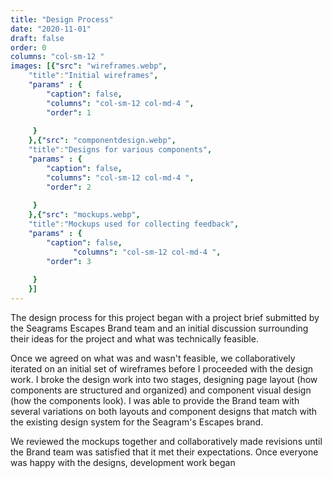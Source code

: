 ```yaml
---
title: "Design Process"
date: "2020-11-01"
draft: false
order: 0
columns: "col-sm-12 "
images: [{"src": "wireframes.webp",
    "title":"Initial wireframes",
    "params" : {
        "caption": false,
        "columns": "col-sm-12 col-md-4 ",
        "order": 1
   
     }
    },{"src": "componentdesign.webp",
    "title":"Designs for various components",
    "params" : {
        "caption": false,
        "columns": "col-sm-12 col-md-4 ",
        "order": 2
   
     }
    },{"src": "mockups.webp",
    "title":"Mockups used for collecting feedback",
    "params" : {
        "caption": false,
              "columns": "col-sm-12 col-md-4 ",
        "order": 3
   
     }
    }]
---
```

The design process for this project began with a project brief submitted by the Seagrams Escapes Brand team and an initial discussion surrounding their ideas for the project and what was technically feasible.

Once we agreed on what was and wasn't feasible, we collaboratively iterated on an initial set of wireframes before I proceeded with the design work. I broke the design work into two stages, designing page layout (how components are structured and organized) and component visual design (how the components look). I was able to provide the Brand team with several variations on both layouts and component designs that match with the existing design system for the Seagram's Escapes brand. 

We reviewed the mockups together and collaboratively made revisions until the Brand team was satisfied that it met their expectations. Once everyone was happy with the designs, development work began